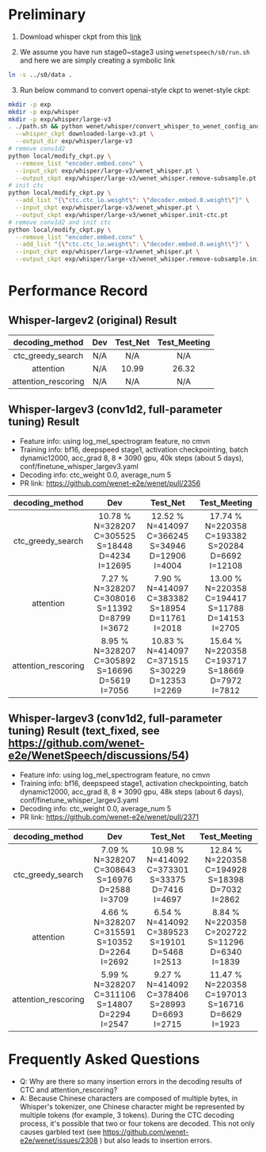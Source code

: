# Preliminary
1. Download whisper ckpt from this [link](https://github.com/openai/whisper/blob/main/whisper/__init__.py#L17-L30)

2. We assume you have run stage0~stage3 using `wenetspeech/s0/run.sh` and here we are simply creating a symbolic link
```sh
ln -s ../s0/data .
```

3. Run below command to convert openai-style ckpt to wenet-style ckpt:
```sh
mkdir -p exp
mkdir -p exp/whisper
mkdir -p exp/whisper/large-v3
. ./path.sh && python wenet/whisper/convert_whisper_to_wenet_config_and_ckpt.py \
  --whisper_ckpt downloaded-large-v3.pt \
  --output_dir exp/whisper/large-v3
# remove conv1d2
python local/modify_ckpt.py \
  --remove_list "encoder.embed.conv" \
  --input_ckpt exp/whisper/large-v3/wenet_whisper.pt \
  --output_ckpt exp/whisper/large-v3/wenet_whisper.remove-subsample.pt
# init ctc
python local/modify_ckpt.py \
  --add_list "{\"ctc.ctc_lo.weight\": \"decoder.embed.0.weight\"}" \
  --input_ckpt exp/whisper/large-v3/wenet_whisper.pt \
  --output_ckpt exp/whisper/large-v3/wenet_whisper.init-ctc.pt
# remove conv1d2 and init ctc
python local/modify_ckpt.py \
  --remove_list "encoder.embed.conv" \
  --add_list "{\"ctc.ctc_lo.weight\": \"decoder.embed.0.weight\"}" \
  --input_ckpt exp/whisper/large-v3/wenet_whisper.pt \
  --output_ckpt exp/whisper/large-v3/wenet_whisper.remove-subsample.init-ctc.pt
```

# Performance Record

## Whisper-largev2 (original) Result

|   decoding_method   |  Dev | Test\_Net | Test\_Meeting |
|:-------------------:|:----:|:---------:|:-------------:|
|  ctc_greedy_search  | N/A  |   N/A     |     N/A     |
|      attention      | N/A  |  10.99    |   26.32     |
| attention_rescoring | N/A  |    N/A    |     N/A     |

## Whisper-largev3 (conv1d2, full-parameter tuning) Result

* Feature info: using log_mel_spectrogram feature, no cmvn
* Training info: bf16, deepspeed stage1, activation checkpointing, batch dynamic12000, acc_grad 8, 8 * 3090 gpu, 40k steps (about 5 days), conf/finetune_whisper_largev3.yaml
* Decoding info: ctc_weight 0.0, average_num 5
* PR link: https://github.com/wenet-e2e/wenet/pull/2356

|   decoding_method   |  Dev | Test\_Net | Test\_Meeting |
|:-------------------:|:----:|:---------:|:-------------:|
|  ctc_greedy_search  | 10.78 % N=328207 C=305525 S=18448 D=4234 I=12695  |   12.52 % N=414097 C=366245 S=34946 D=12906 I=4004     |    17.74 % N=220358 C=193382 S=20284 D=6692 I=12108     |
|      attention      | 7.27 % N=328207 C=308016 S=11392 D=8799 I=3672  |  7.90 % N=414097 C=383382 S=18954 D=11761 I=2018    |   13.00 % N=220358 C=194417 S=11788 D=14153 I=2705     |
| attention_rescoring | 8.95 % N=328207 C=305892 S=16696 D=5619 I=7056  |    10.83 % N=414097 C=371515 S=30229 D=12353 I=2269    |    15.64 % N=220358 C=193717 S=18669 D=7972 I=7812     |

## Whisper-largev3 (conv1d2, full-parameter tuning) Result (text\_fixed, see https://github.com/wenet-e2e/WenetSpeech/discussions/54)

* Feature info: using log_mel_spectrogram feature, no cmvn
* Training info: bf16, deepspeed stage1, activation checkpointing, batch dynamic12000, acc_grad 8, 8 * 3090 gpu, 48k steps (about 6 days), conf/finetune_whisper_largev3.yaml
* Decoding info: ctc_weight 0.0, average_num 5
* PR link: https://github.com/wenet-e2e/wenet/pull/2371

|   decoding_method   |  Dev | Test\_Net | Test\_Meeting |
|:-------------------:|:----:|:---------:|:-------------:|
|  ctc_greedy_search  | 7.09 % N=328207 C=308643 S=16976 D=2588 I=3709  | 10.98 % N=414092 C=373301 S=33375 D=7416 I=4697 | 12.84 % N=220358 C=194928 S=18398 D=7032 I=2862 |
|      attention      | 4.66 % N=328207 C=315591 S=10352 D=2264 I=2692  | 6.54 % N=414092 C=389523 S=19101 D=5468 I=2513 | 8.84 % N=220358 C=202722 S=11296 D=6340 I=1839  |
| attention_rescoring | 5.99 % N=328207 C=311106 S=14807 D=2294 I=2547  | 9.27 % N=414092 C=378406 S=28993 D=6693 I=2715 | 11.47 % N=220358 C=197013 S=16716 D=6629 I=1923 |

# Frequently Asked Questions

- Q: Why are there so many insertion errors in the decoding results of CTC and attention_rescoring?
- A: Because Chinese characters are composed of multiple bytes, in Whisper's tokenizer, one Chinese character might be represented by multiple tokens (for example, 3 tokens). During the CTC decoding process, it's possible that two or four tokens are decoded. This not only causes garbled text (see https://github.com/wenet-e2e/wenet/issues/2308 ) but also leads to insertion errors.
